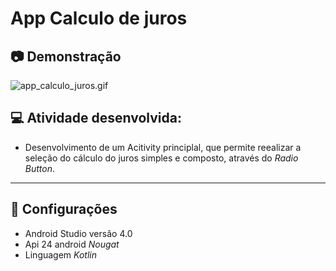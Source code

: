 # App Calculo de juros

## 📷 Demonstração

![app_calculo_juros.gif](https://github.com/JeanTheodoro/App-Calculo-de-Juros/blob/master/app_calculo_juros.gif)

## 💻 Atividade desenvolvida:

* Desenvolvimento de um  Acitivity principlal, que permite reealizar a seleção do cálculo do juros simples e composto,
através do _Radio_ _Button_.

_______________
## 🚀 Configurações

* Android Studio versâo 4.0
* Api 24 android _Nougat_
* Linguagem _Kotlin_
